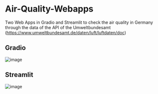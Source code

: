 # Air-Quality-Webapps
Two Web Apps in Gradio and Streamlit to check the air quality in Germany through the data of the API of the Umweltbundesamt (https://www.umweltbundesamt.de/daten/luft/luftdaten/doc)

## Gradio 
![image](https://github.com/Francescoleonelli84/Air-Quality-Webapps/assets/66296788/dc8de463-7f98-40c2-9354-c2ea1bc3adc7)

## Streamlit
![image](https://github.com/Francescoleonelli84/Air-Quality-Webapps/assets/66296788/f5ed022f-0f4c-4933-95eb-4bff88a71def)
